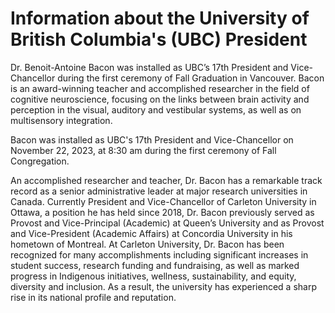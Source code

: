 # Information about the University of British Columbia's (UBC) President

Dr. Benoit-Antoine Bacon was installed as UBC’s 17th President and Vice-Chancellor during the first ceremony of Fall Graduation in Vancouver. Bacon is an award-winning teacher and accomplished researcher in the field of cognitive neuroscience, focusing on the links between brain activity and perception in the visual, auditory and vestibular systems, as well as on multisensory integration.

Bacon was installed as UBC's 17th President and Vice-Chancellor on November 22, 2023, at 8:30 am during the first ceremony of Fall Congregation.

An accomplished researcher and teacher, Dr. Bacon has a remarkable track record as a senior administrative leader at major research universities in Canada. Currently President and Vice-Chancellor of Carleton University in Ottawa, a position he has held since 2018, Dr. Bacon previously served as Provost and Vice-Principal (Academic) at Queen’s University and as Provost and Vice-President (Academic Affairs) at Concordia University in his hometown of Montreal. At Carleton University, Dr. Bacon has been recognized for many accomplishments including significant increases in student success, research funding and fundraising, as well as marked progress in Indigenous initiatives, wellness, sustainability, and equity, diversity and inclusion. As a result, the university has experienced a sharp rise in its national profile and reputation.

